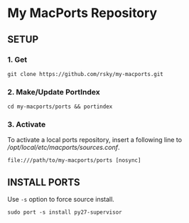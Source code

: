 # My MacPorts Repository

## SETUP

### 1. Get

```
git clone https://github.com/rsky/my-macports.git
```

### 2. Make/Update PortIndex

```
cd my-macports/ports && portindex
```

### 3. Activate

To activate a local ports repository, insert a following line to */opt/local/etc/macports/sources.conf*.

```
file:///path/to/my-macports/ports [nosync]
```

## INSTALL PORTS

Use `-s` option to force source install.

```
sudo port -s install py27-supervisor
```
